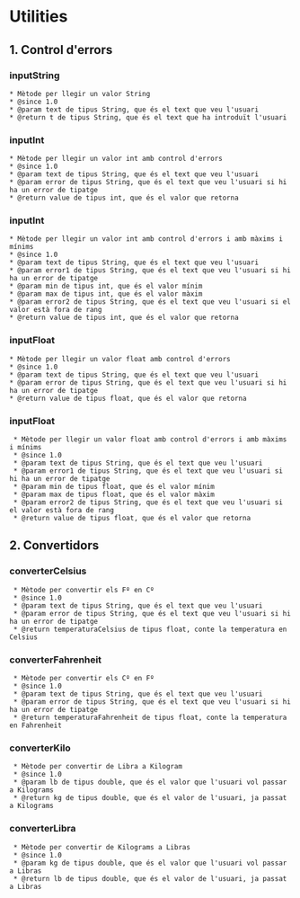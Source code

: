 # Utilities
## 1. Control d'errors
### inputString
    * Mètode per llegir un valor String
    * @since 1.0
    * @param text de tipus String, que és el text que veu l'usuari
    * @return t de tipus String, que és el text que ha introduït l'usuari
### inputInt
    * Mètode per llegir un valor int amb control d'errors
    * @since 1.0
    * @param text de tipus String, que és el text que veu l'usuari
    * @param error de tipus String, que és el text que veu l'usuari si hi ha un error de tipatge
    * @return value de tipus int, que és el valor que retorna
### inputInt
    * Mètode per llegir un valor int amb control d'errors i amb màxims i mínims
    * @since 1.0
    * @param text de tipus String, que és el text que veu l'usuari
    * @param error1 de tipus String, que és el text que veu l'usuari si hi ha un error de tipatge
    * @param min de tipus int, que és el valor mínim
    * @param max de tipus int, que és el valor màxim
    * @param error2 de tipus String, que és el text que veu l'usuari si el valor està fora de rang
    * @return value de tipus int, que és el valor que retorna
### inputFloat
    * Mètode per llegir un valor float amb control d'errors
    * @since 1.0
    * @param text de tipus String, que és el text que veu l'usuari
    * @param error de tipus String, que és el text que veu l'usuari si hi ha un error de tipatge
    * @return value de tipus float, que és el valor que retorna
### inputFloat
     * Mètode per llegir un valor float amb control d'errors i amb màxims i mínims
     * @since 1.0
     * @param text de tipus String, que és el text que veu l'usuari
     * @param error1 de tipus String, que és el text que veu l'usuari si hi ha un error de tipatge
     * @param min de tipus float, que és el valor mínim
     * @param max de tipus float, que és el valor màxim
     * @param error2 de tipus String, que és el text que veu l'usuari si el valor està fora de rang
     * @return value de tipus float, que és el valor que retorna
## 2. Convertidors
### converterCelsius
     * Mètode per convertir els Fº en Cº
     * @since 1.0
     * @param text de tipus String, que és el text que veu l'usuari
     * @param error de tipus String, que és el text que veu l'usuari si hi ha un error de tipatge
     * @return temperaturaCelsius de tipus float, conte la temperatura en Celsius
### converterFahrenheit
     * Mètode per convertir els Cº en Fº
     * @since 1.0
     * @param text de tipus String, que és el text que veu l'usuari
     * @param error de tipus String, que és el text que veu l'usuari si hi ha un error de tipatge
     * @return temperaturaFahrenheit de tipus float, conte la temperatura en Fahrenheit
### converterKilo
     * Mètode per convertir de Libra a Kilogram
     * @since 1.0
     * @param lb de tipus double, que és el valor que l'usuari vol passar a Kilograms
     * @return kg de tipus double, que és el valor de l'usuari, ja passat a Kilograms
### converterLibra
     * Mètode per convertir de Kilograms a Libras
     * @since 1.0
     * @param kg de tipus double, que és el valor que l'usuari vol passar a Libras
     * @return lb de tipus double, que és el valor de l'usuari, ja passat a Libras
